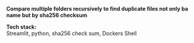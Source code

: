 **Compare multiple folders recursively to find duplicate files not only ba name but by sha256 checksum**

**Tech stack:**  
Streamlit, 
python, 
sha256 check sum, 
Dockers
Shell



